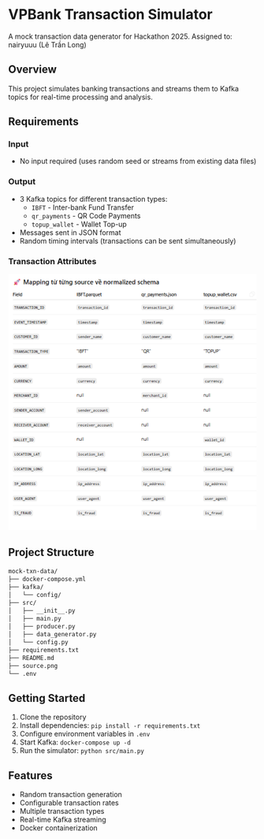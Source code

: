 # VPBank Transaction Simulator

A mock transaction data generator for Hackathon 2025.
Assigned to: nairyuuu (Lê Trần Long)

## Overview

This project simulates banking transactions and streams them to Kafka topics for real-time processing and analysis.

## Requirements

### Input
- No input required (uses random seed or streams from existing data files)

### Output
- 3 Kafka topics for different transaction types:
  - `IBFT` - Inter-bank Fund Transfer
  - `qr_payments` - QR Code Payments  
  - `topup_wallet` - Wallet Top-up
- Messages sent in JSON format
- Random timing intervals (transactions can be sent simultaneously)

### Transaction Attributes
![Transaction Attributes](source.png)

## Project Structure

```
mock-txn-data/
├── docker-compose.yml
├── kafka/
│   └── config/
├── src/
│   ├── __init__.py
│   ├── main.py
│   ├── producer.py
│   ├── data_generator.py
│   └── config.py
├── requirements.txt
├── README.md
├── source.png
└── .env
```

## Getting Started

1. Clone the repository
2. Install dependencies: `pip install -r requirements.txt`
3. Configure environment variables in `.env`
4. Start Kafka: `docker-compose up -d`
5. Run the simulator: `python src/main.py`

## Features

- Random transaction generation
- Configurable transaction rates
- Multiple transaction types
- Real-time Kafka streaming
- Docker containerization